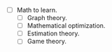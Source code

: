 - [ ] Math to learn.
	- [ ] Graph theory.
	- [ ] Mathematical optimization.
	- [ ] Estimation theory.
	- [ ] Game theory.
